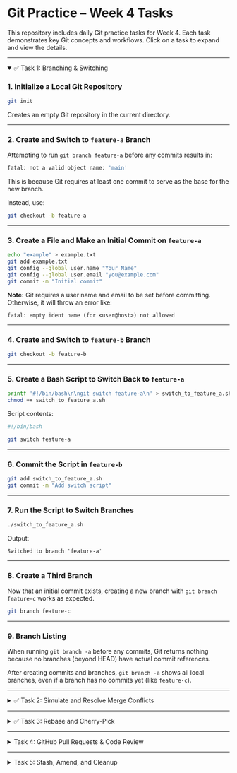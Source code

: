 # Git Practice – Week 4 Tasks

This repository includes daily Git practice tasks for Week 4. Each task demonstrates key Git concepts and workflows. Click on a task to expand and view the details.

---

<details open>
<summary>✅ Task 1: Branching & Switching</summary>

### 1. Initialize a Local Git Repository

```bash
git init
```
Creates an empty Git repository in the current directory.

---

### 2. Create and Switch to `feature-a` Branch

Attempting to run `git branch feature-a` before any commits results in:

```bash
fatal: not a valid object name: 'main'
```
This is because Git requires at least one commit to serve as the base for the new branch.

Instead, use:
```bash
git checkout -b feature-a
```

---

### 3. Create a File and Make an Initial Commit on `feature-a`

```bash
echo "example" > example.txt
git add example.txt
git config --global user.name "Your Name"
git config --global user.email "you@example.com"
git commit -m "Initial commit"
```
**Note:** Git requires a user name and email to be set before committing. Otherwise, it will throw an error like:
```
fatal: empty ident name (for <user@host>) not allowed
```

---

### 4. Create and Switch to `feature-b` Branch

```bash
git checkout -b feature-b
```

---

### 5. Create a Bash Script to Switch Back to `feature-a`

```bash
printf '#!/bin/bash\n\ngit switch feature-a\n' > switch_to_feature_a.sh
chmod +x switch_to_feature_a.sh
```

Script contents:
```bash
#!/bin/bash

git switch feature-a
```

---

### 6. Commit the Script in `feature-b`

```bash
git add switch_to_feature_a.sh
git commit -m "Add switch script"
```

---

### 7. Run the Script to Switch Branches

```bash
./switch_to_feature_a.sh
```
Output:
```
Switched to branch 'feature-a'
```

---

### 8. Create a Third Branch

Now that an initial commit exists, creating a new branch with `git branch feature-c` works as expected.

```bash
git branch feature-c
```

---

### 9. Branch Listing

When running `git branch -a` before any commits, Git returns nothing because no branches (beyond HEAD) have actual commit references.

After creating commits and branches, `git branch -a` shows all local branches, even if a branch has no commits yet (like `feature-c`).

</details>

---

<details>
<summary>✅ Task 2: Simulate and Resolve Merge Conflicts</summary>

### 🎯 Goal:
Modify the same file (`example.txt`) in both `feature-a` and `feature-b` to simulate a conflict and resolve it.

### ✅ Steps Performed:

**In `feature-b`:**
```bash
git switch feature-b
echo "adding conflict feature-b" >> example.txt
git add example.txt
git commit -m "Adding conflict feature-b"
```

**In `feature-a`:**
```bash
git switch feature-a
echo "adding conflict feature-a" >> example.txt
git add example.txt
git commit -m "Adding conflict feature-a"
```

**Merge `feature-b` into `feature-a`:**
```bash
git merge feature-b
```

You will see:
```
CONFLICT (content): Merge conflict in example.txt
Automatic merge failed; fix conflicts and then commit the result.
```

### 🛠️ Conflict Resolution:
Opened the folder using:
```bash
code .
```
Used the VS Code UI to resolve the conflict by selecting both changes.

**Final content of `example.txt`:**
```txt
example
adding conflict feature-a
adding conflict feature-b
```

Then:
```bash
git add example.txt
git commit -m "Resolve merge conflict between feature-a and feature-b"
```

### ✅ Final Status:
```bash
git status
# On branch feature-a
# nothing to commit, working tree clean
```

### ℹ️ Explanation of the Commit:
> The merge commit resolves a conflict between `feature-a` and `feature-b`, where both branches appended different lines to `example.txt`. Both changes were kept to preserve work from both branches.

### ⚠️ Note About `code .` Command:
Running `code .` just opens the current directory in VS Code — this command is helpful but not necessary for the Git workflow. It was used to assist visually in resolving the conflict.

</details>

---

<details>
<summary>✅ Task 3: Rebase and Cherry-Pick</summary>

## 🎯 Goal

- Use `git rebase` to reapply commits from `feature-a` onto `main`.
- Document what happens to the commit history.
- Use `git cherry-pick` to apply a single commit from `feature-b` to `main`.
- Explain the difference between `rebase` and `merge`.

---

## 🔁 Rebase

### ✔️ Commands Executed:

```bash
git checkout -b main
touch README.md
echo "# This is main" > README.md
git add README.md
git commit -m "Adding README file"
git switch feature-a
git rebase main
```

## 📝 Log Outputs After Rebase

Below are the three different ways used to inspect the commit history after rebase:

### 1. Using the branch name:
```bash
git log feature-a
```
🔹 This shows the commit history of `feature-a` even if you're not currently on that branch.  
🔹 It's useful to inspect another branch's log without switching to it.

### 2. Using `--oneline`:
```bash
git log --oneline
```
🔹 Shows the commit history in a compact single-line format per commit.

### 3. Current branch log:
```bash
git log
```
🔹 Shows the full commit history of the current branch.  

### 4. Using `--graph`:
```bash
git log --graph
🔹 Useful for understanding how branches diverged and merged over time.

---
## 📄 What Happens to the Commit History?

Rebasing `feature-a` onto `main` rewrites the commit history of `feature-a` so that it now appears as if all the commits from `main` came before any commits in `feature-a`. This creates a linear history and avoids a merge commit. It's as if `feature-a` was developed starting from the tip of `main`.

---

## 🍒 Cherry-Pick

### ✔️ Commands Executed:

```bash
git switch feature-b
echo "I'm feature-b" > README.txt
git add README.txt
git commit -m "Adding README for feature-b"
git switch main
git cherry-pick cc5ea79
```

Where `cc5ea79` is the commit hash of the "Adding README for feature-b" commit in `feature-b`.

---

## 🔀 Merge vs Rebase (In My Words)

The difference between merge and rebase is that when we use rebase, we rewrite the commits of the current branch and put in the beginning the commits of the other branch.  
For example, we are in the `feature-a` branch, and we use the command:  
`git rebase main`  
So now all the `main` commits are presented at the beginning of `feature-a`.  
A merge keeps the original commits as they are and adds a new commit representing the merge.

</details>

---

<details>
<summary>Task 4: GitHub Pull Requests & Code Review</summary>

- Push both branches (`feature-a`, `feature-b`) to your GitHub repository.
- Create a pull request from one branch into `main`.
- Request a review from a classmate or mentor.
- Write at least one constructive code comment in someone else's pull request.

</details>

---

<details>
<summary>Task 5: Stash, Amend, and Cleanup</summary>

- Make local changes and store them using `git stash`.
- Restore the changes using `git stash pop`.
- Amend your last commit using `git commit --amend`.
- Clean up local branches that have already been merged.

</details>
